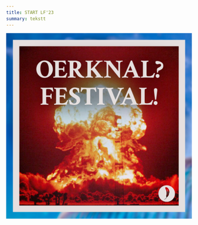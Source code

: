 ```yaml
---
title: START LF'23
summary: tekstt
---
```

![](/static/img/whatsapp-image-2023-02-23-at-22.48.29.jpeg)